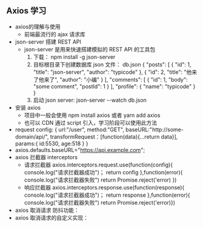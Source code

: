## Axios 学习
* axios的理解与使用
    - 前端最流行的 ajax 请求库
* json-server 搭建 REST API
    - json-server 是用来快速搭建模拟的 REST API 的工具包
        1. 下载： npm install -g json-server
        2. 目标根目录下创建数据库 json 文件： db.json
                    {
                "posts": [
                    { "id": 1, "title": "json-server", "author": "typicode" },
                    { "id": 2, "title": "他来了他来了", "author": "小编" }
                ],
                "comments": [
                    { "id": 1, "body": "some comment", "postId": 1 }
                ],
                "profile": { "name": "typicode" }
            }
        3. 启动 json server: 
                json-server --watch db.json
* 安装 axios
    - 项目中一般会使用 npm install axios 或者 yarn add axios
    - 也可以 CDN 通过 script 引入，学习阶段可以使用此方法
* request config:
    {
        url:"/user",
        method:"GET",
        baseURL:"http://some-domain/api/",
        transformRequest：[function(data){...return data}],
        params:{
            id:5530,
            age:518
        }
    }
* axios.defaults.baseURL="https://api.example.com";
* axios 拦截器 interceptors
    - 请求拦截器
       axios.interceptors.request.use(function(config){
        console.log("请求拦截器成功")；
        return config       },function(error){
            console.log("请求拦截器失败")
            return Promise.reject('error)
        })
    - 响应拦截器
     axios.interceptors.response.use(function(response){
        console.log("请求拦截器成功")；
        return response       },function(error){
            console.log("请求拦截器失败")
            return Promise.reject('error)})
* axios 取消请求 防抖功能： 
                <script>
                    // 获取按钮：
                        const btns = document.querySelectorAll('button')
                            // 2.声明一个全局变量： 
                        let cancel = null
                            //  设置 axios 默认配置： 
                        axios.defaults.method = "GET"; // 设置默认的额请求类型为GET
                        axios.defaults.baseURL = "http://localhost:3000"
                            //  给第一个按钮绑定事件 发送 GET 请求：
                        btns[0].onclick = function() {
                            // 4. 设置防抖功能，发送请求之前先检测上一个请求有没有执行完毕：如果 cancel 值不是 null 就说明上一次请求还没有完成；
                            if (cancel !== null) {
                                //  取消上一次请求
                                cancel()
                            }
                            axios({
                                url: "/comments",
                                //  1.添加配置对象的属性： 
                                cancelToken: new axios.CancelToken(function(c) {
                                    //  3. 将 c 的值赋值给 cancel
                                    cancel = c
                                })
                            }).then(res => {
                                console.log(res)
                                    //  请求完成后，cancel 重新赋值为 null
                                cancel = null
                            }).catch(e => {
                                console.log("出错了")
                            })
                        }
                        //  给第二个按钮绑定事件 取消请求：
                        btns[1].onclick = function() {
                                cancel()
                            }
                            //  为了显示取消效果，给 json-server 设置一个延时反应效果：  json-server --watch db.json -d 2000
                </script>
* axios 取消请求的自定义实现： 
                <script>
                    //  构造函数
                    function Axios(config) {
                        this.config = config;
                    }
                    //  原型的request() 方法
                    Axios.prototype.request = function(config) {
                            return dispatchRequest(config)
                        }
                        //  dispatchRequest 函数
                    function dispatchRequest(config) {
                        return xhrAdapter(config)
                    }
                    //  CancelToken 构造函数
                    function CancelToken(executor) {
                        //  声明一个变量
                        var resolvePromise
                            //  为实例对象添加属性：
                        this.promise = new Promise((resolve) => {
                            //  将 resolve 方法 赋值给 resolvePromise 变量
                            resolvePromise = resolve
                        })
                        //   调用 excutor 函数
                        executor(function() {
                            //  执行 resolvePromise 函数： 
                            resolvePromise();
                        })
                    }
                    // xhrAdapter()
                    function xhrAdapter(config) {
                        //  发送 ajax 请求 
                        return new Promise((resolve, reject) => {
                            //   1. 实例化对象
                            const xhr = new XMLHttpRequest()
                                // 2. 初始化： 
                            xhr.open(config.method, config.url)
                                // 3. 发送
                            xhr.send()
                                // 4. 处理结果：
                            xhr.onreadystatechange = function() {
                                if (xhr.readyState === 4) {
                                    if (xhr.status >= 200 && xhr.status < 300) {
                                        // 设置为成功状态
                                        resolve({
                                            status: xhr.status,
                                           statusText: xhr.statusText
                                        })
                                    } else {
                                        reject(new Error("请求失败"))
                                    }
                                }
                            }
                            //  关于取消请求的处理
                            if (config.cancelToken) {
                                //  对 cancelToken 实例对象身上的 promise对象指定成功的回调
                                config.cancelToken.promise.then(value => {
                                    xhr.abort()
                                })
                            }
                        })
                    }
                    //创建 axios 函数
                    const axios = Axios.prototype.request.bind(context)
                    console.dir(axios)
                    // 获取按钮，以上为模拟实现的代码
                    const btns = document.querySelectorAll('button')
                    let cancel = null
                        // 发送请求
                    btns[0].onclick = function() {
                        //  检查上一次的请求是否已经完成
                        if (cancel !== null) {
                            //     //  取消上一次的请求
                            cancel()
                        }
                        axios({
                            method: "GET",
                            url: "http://localhost:3000/comments",
                            // 1. 添加配置对象的属性：
                            cancelToken: new CancelToken(function(c) {
                                //  3. 将 c 的值赋值给 cancel
                                cancel = c
                            })
                        }).then(res => {
                            console.log(res)
                                //  请求完成后，cancel 重新赋值为 null
                            cancel = null
                        }).catch(e => {
                            console.log('请求出错了 哈哈哈')
                        })
                    }
                    //  给第二个按钮绑定事件 取消请求：
                    btns[1].onclick = function() {
                            cancel()
                        }
                        //  为了显示取消效果，给 json-server 设置一个延时反应效果：  json-server --watch db.json -d 2000
                </script>